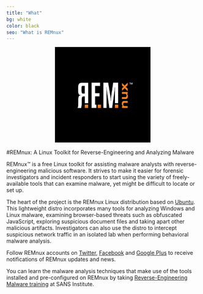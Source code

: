 ```yaml
---
title: "What"
bg: white
color: black
seo: "What is REMnux"
---
```


<div style="text-align:center"><img width="250" height="250" src="/img/REMnux-logo.png" alt="REMnux Logo" /></div><p></p>

#REMnux: A Linux Toolkit for Reverse-Engineering and Analyzing Malware

REMnux&trade; is a free Linux toolkit for assisting malware analysts with reverse-engineering malicious software. It strives to make it easier for forensic investigators and incident responders to start using the variety of freely-available tools that can examine malware, yet might be difficult to locate or set up.

The heart of the project is the REMnux Linux distribution based on [Ubuntu](http://www.ubuntu.com/). This lightweight distro incorporates many tools for analyzing Windows and Linux malware, examining browser-based threats such as obfuscated JavaScript, exploring suspicious document files and taking apart other malicious artifacts. Investigators can also use the distro to intercept suspicious network traffic in an isolated lab  when performing behavioral malware analysis.

Follow REMnux accounts on [Twitter](https://twitter.com/REMnux), [Facebook](https://www.facebook.com/REMnux) and [Google Plus](https://plus.google.com/+REMnuxOrg) to receive notifications of REMnux updates and news.

You can learn the malware analysis techniques that make use of the tools installed and pre-configured on REMnux by taking [Reverse-Engineering Malware training](http://www.sans.org/course/reverse-engineering-malware-malware-analysis-tools-techniques) at SANS Institute.
